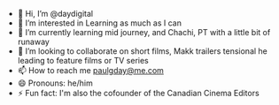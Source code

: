 - 👋 Hi, I’m @daydigital
- 👀 I’m interested in Learning as much as I can  
- 🌱 I’m currently learning mid journey, and Chachi, PT with a little bit of runaway   
- 💞️ I’m looking to collaborate on short films, Makk trailers tensional he leading to feature films or TV series  
- 📫 How to reach me paulgday@me.com
- 😄 Pronouns: he/him
- ⚡ Fun fact: I'm also the cofounder of the Canadian Cinema Editors  

<!---
daydigital/daydigital is a ✨ special ✨ repository because its `README.md` (this file) appears on your GitHub profile.
You can click the Preview link to take a look at your changes.
--->
